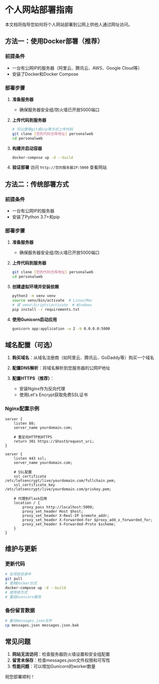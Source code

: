 # 个人网站部署指南

本文档将指导您如何将个人网站部署到公网上供他人通过网址访问。

## 方法一：使用Docker部署（推荐）

### 前提条件
- 一台有公网IP的服务器（阿里云、腾讯云、AWS、Google Cloud等）
- 安装了Docker和Docker Compose

### 部署步骤

1. **准备服务器**
   - 确保服务器安全组/防火墙已开放5000端口

2. **上传代码到服务器**
   ```bash
   # 可以使用git或scp等方式上传代码
   git clone [您的代码仓库地址] personalweb
   cd personalweb
   ```

3. **构建并启动容器**
   ```bash
   docker-compose up -d --build
   ```

4. **验证部署**
   访问 `http://您的服务器IP:5000` 查看网站

## 方法二：传统部署方式

### 前提条件
- 一台有公网IP的服务器
- 安装了Python 3.7+和pip

### 部署步骤

1. **准备服务器**
   - 确保服务器安全组/防火墙已开放5000端口

2. **上传代码到服务器**
   ```bash
   git clone [您的代码仓库地址] personalweb
   cd personalweb
   ```

3. **创建虚拟环境并安装依赖**
   ```bash
   python3 -m venv venv
   source venv/bin/activate  # Linux/Mac
   # 或 venv\Scripts\activate  # Windows
   pip install -r requirements.txt
   ```

4. **使用Gunicorn启动应用**
   ```bash
   gunicorn app:application -w 2 -b 0.0.0.0:5000
   ```

## 域名配置（可选）

1. **购买域名**：从域名注册商（如阿里云、腾讯云、GoDaddy等）购买一个域名

2. **配置DNS解析**：将域名解析到您服务器的公网IP地址

3. **配置HTTPS（推荐）**：
   - 安装Nginx作为反向代理
   - 使用Let's Encrypt获取免费SSL证书

### Nginx配置示例

```nginx
server {
    listen 80;
    server_name yourdomain.com;
    
    # 重定向HTTP到HTTPS
    return 301 https://$host$request_uri;
}

server {
    listen 443 ssl;
    server_name yourdomain.com;
    
    # SSL配置
    ssl_certificate /etc/letsencrypt/live/yourdomain.com/fullchain.pem;
    ssl_certificate_key /etc/letsencrypt/live/yourdomain.com/privkey.pem;
    
    # 代理到Flask应用
    location / {
        proxy_pass http://localhost:5000;
        proxy_set_header Host $host;
        proxy_set_header X-Real-IP $remote_addr;
        proxy_set_header X-Forwarded-For $proxy_add_x_forwarded_for;
        proxy_set_header X-Forwarded-Proto $scheme;
    }
}
```

## 维护与更新

### 更新代码
```bash
# 在项目目录中
git pull
# 使用Docker方式
docker-compose up -d --build
# 或传统方式
# 重启Gunicorn服务
```

### 备份留言数据
```bash
# 备份messages.json文件
cp messages.json messages.json.bak
```

## 常见问题

1. **网站无法访问**：检查服务器防火墙设置和安全组配置
2. **留言未保存**：检查messages.json文件权限和可写性
3. **性能问题**：可以增加Gunicorn的worker数量

祝您部署顺利！